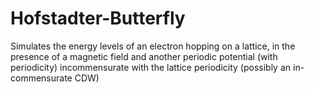 # Hofstadter-Butterfly
Simulates the energy levels of an electron hopping on a lattice, in the presence of a magnetic field and another periodic potential (with periodicity) incommensurate with the lattice periodicity (possibly an in-commensurate CDW)


